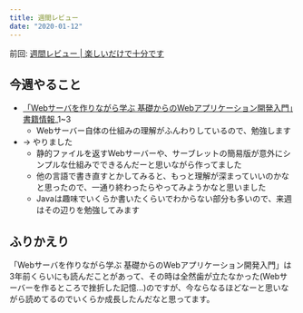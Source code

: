```yaml
---
title: 週間レビュー
date: "2020-01-12"
---
```


前回: [週間レビュー | 楽しいだけで十分です](https://yinm.info/20200105/)

## 今週やること
- [「Webサーバを作りながら学ぶ 基礎からのWebアプリケーション開発入門」書籍情報](http://kmaebashi.com/webserver/index.html)_1~3
  - Webサーバー自体の仕組みの理解がふんわりしているので、勉強します
- -> やりました
  - 静的ファイルを返すWebサーバーや、サーブレットの簡易版が意外にシンプルな仕組みでできるんだーと思いながら作ってました
  - 他の言語で書き直すとかしてみると、もっと理解が深まっていいのかなと思ったので、一通り終わったらやってみようかなと思いました
  - Javaは趣味でいくらか書いたくらいでわからない部分も多いので、来週はその辺りを勉強してみます

## ふりかえり
「Webサーバを作りながら学ぶ 基礎からのWebアプリケーション開発入門」は3年前くらいにも読んだことがあって、その時は全然歯が立たなかった(Webサーバーを作るところで挫折した記憶...)のですが、今ならなるほどなーと思いながら読めてるのでいくらか成長したんだなと思ってます。
